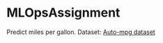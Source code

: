 # MLOpsAssignment
Predict miles per gallon.
Dataset: [Auto-mpg dataset](https://www.kaggle.com/datasets/uciml/autompg-dataset/data)